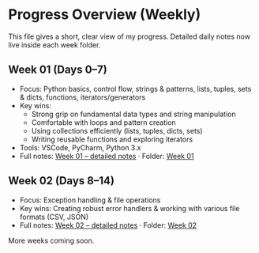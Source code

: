 # Progress Overview (Weekly)

This file gives a short, clear view of my progress. Detailed daily notes now live inside each week folder.

## Week 01 (Days 0–7)
- Focus: Python basics, control flow, strings & patterns, lists, tuples, sets & dicts, functions, iterators/generators
- Key wins: 
  - Strong grip on fundamental data types and string manipulation
  - Comfortable with loops and pattern creation
  - Using collections efficiently (lists, tuples, dicts, sets)
  - Writing reusable functions and exploring iterators
- Tools: VSCode, PyCharm, Python 3.x
- Full notes: [Week 01 – detailed notes](Week%2001/Week-01_Progress.md) · Folder: [Week 01](Week%2001/)

## Week 02 (Days 8–14)
- Focus: Exception handling & file operations
- Key wins: Creating robust error handlers & working with various file formats (CSV, JSON)
- Full notes: [Week 02 – detailed notes](Week%2002/Week-02_Progress.md) · Folder: [Week 02](Week%2002/)

More weeks coming soon.
